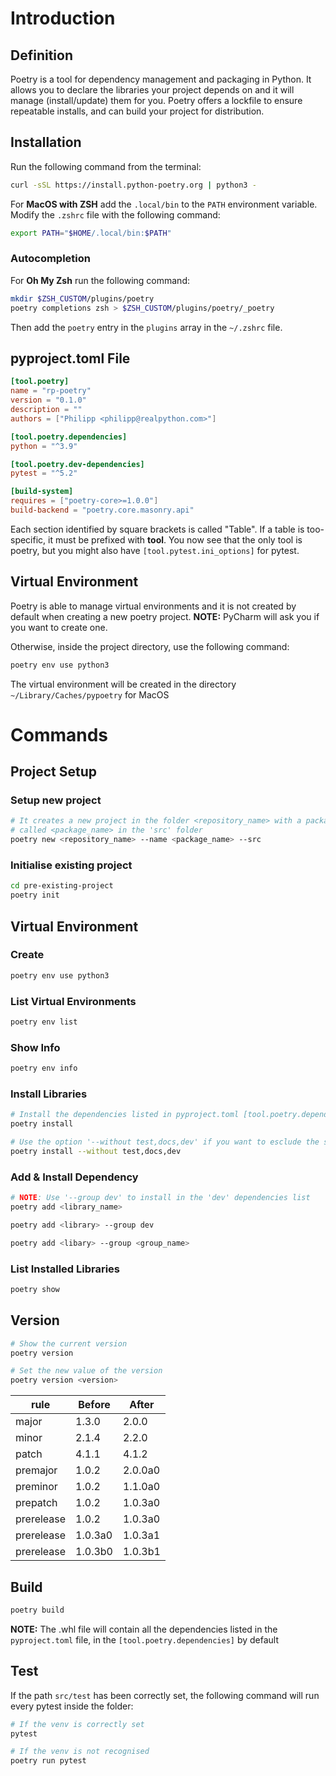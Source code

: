 # Introduction

## Definition
Poetry is a tool for dependency management and packaging in Python. 
It allows you to declare the libraries your project depends on and it will manage (install/update) them for you. 
Poetry offers a lockfile to ensure repeatable installs, and can build your project for distribution.

## Installation
Run the following command from the terminal:

``` bash
curl -sSL https://install.python-poetry.org | python3 -
```

For **MacOS with ZSH** add the `.local/bin` to the `PATH` environment variable.
Modify the `.zshrc` file with the following command:

``` bash
export PATH="$HOME/.local/bin:$PATH"
```

### Autocompletion

For **Oh My Zsh** run the following command:

``` bash
mkdir $ZSH_CUSTOM/plugins/poetry
poetry completions zsh > $ZSH_CUSTOM/plugins/poetry/_poetry
```

Then add the `poetry` entry in the `plugins` array in the `~/.zshrc` file.

## pyproject.toml File
``` toml
[tool.poetry]
name = "rp-poetry"
version = "0.1.0"
description = ""
authors = ["Philipp <philipp@realpython.com>"]

[tool.poetry.dependencies]
python = "^3.9"

[tool.poetry.dev-dependencies]
pytest = "^5.2"

[build-system]
requires = ["poetry-core>=1.0.0"]
build-backend = "poetry.core.masonry.api"
```

Each section identified by square brackets is called "Table". If a table is too-specific, it must be prefixed with **tool**.
You now see that the only tool is poetry, but you might also have `[tool.pytest.ini_options]` for pytest.

## Virtual Environment
Poetry is able to manage virtual environments and it is not created by default when creating a new poetry project.
**NOTE:** PyCharm will ask you if you want to create one.

Otherwise, inside the project directory, use the following command:
``` bash
poetry env use python3
```

The virtual environment will be created in the directory `~/Library/Caches/pypoetry` for MacOS

# Commands

## Project Setup

### Setup new project
``` bash
# It creates a new project in the folder <repository_name> with a package
# called <package_name> in the 'src' folder
poetry new <repository_name> --name <package_name> --src
```

### Initialise existing project
``` bash
cd pre-existing-project
poetry init
```

## Virtual Environment

### Create
``` bash
poetry env use python3
```

### List Virtual Environments
``` bash
poetry env list
```

### Show Info
``` bash
poetry env info
```

### Install Libraries
``` bash
# Install the dependencies listed in pyproject.toml [tool.poetry.dependencies]
poetry install

# Use the option '--without test,docs,dev' if you want to esclude the specified group from install
poetry install --without test,docs,dev
```

### Add & Install Dependency
``` bash
# NOTE: Use '--group dev' to install in the 'dev' dependencies list
poetry add <library_name>

poetry add <library> --group dev

poetry add <libary> --group <group_name>
```

### List Installed Libraries
``` bash
poetry show
```

## Version
``` bash
# Show the current version
poetry version

# Set the new value of the version
poetry version <version>
```

| rule        | Before | After   |
|-------------|--------|---------|
| major       | 1.3.0  | 2.0.0   |
| minor       | 2.1.4  | 2.2.0   |
| patch	      | 4.1.1	 | 4.1.2   |
| premajor	  | 1.0.2	 | 2.0.0a0 |
| preminor	  | 1.0.2	 | 1.1.0a0 |
| prepatch	  | 1.0.2	 | 1.0.3a0 |
| prerelease	| 1.0.2	 | 1.0.3a0 |
| prerelease	|1.0.3a0 | 1.0.3a1 |
| prerelease	|1.0.3b0 | 1.0.3b1|


## Build
``` bash
poetry build
```

**NOTE:** The .whl file will contain all the dependencies listed in the `pyproject.toml` file, in the `[tool.poetry.dependencies]` by default

## Test
If the path `src/test` has been correctly set, the following command will run every pytest inside the folder:
``` bash
# If the venv is correctly set
pytest

# If the venv is not recognised
poetry run pytest
```
